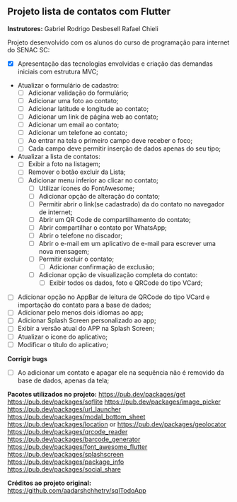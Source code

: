 ## Projeto lista de contatos com Flutter
**Instrutores:**
 Gabriel Rodrigo Desbesell
 Rafael Chieli

Projeto desenvolvido com os alunos do curso de programação para internet do SENAC SC:

- [x] Apresentação das tecnologias envolvidas e criação das demandas iniciais com estrutura MVC;
- Atualizar o formulário de cadastro:    
    - [ ] Adicionar validação do formulário;
    - [ ] Adicionar uma foto ao contato;
    - [ ] Adicionar latitude e longitude ao contato;
    - [ ] Adicionar um link de página web ao contato;
    - [ ] Adicionar um email ao contato;
    - [ ] Adicionar um telefone ao contato;
    - [ ] Ao entrar na tela o primeiro campo deve receber o foco;
    - [ ] Cada campo deve permitir inserção de dados apenas do seu tipo;
- Atualizar a lista de contatos:
    - [ ] Exibir a foto na listagem;
    - [ ] Remover o botão excluir da Lista;
    - [ ] Adicionar menu inferior ao clicar no contato;               
        - [ ] Utilizar ícones do FontAwesome;
        - [ ] Adicionar opção de alteração do contato;
        - [ ] Permitir abrir o link(se cadastrado) da do contato no navegador de internet;
        - [ ] Abrir um QR Code de compartilhamento do contato;
        - [ ] Abrir compartilhar o contato por WhatsApp;
        - [ ] Abrir o telefone no discador;
        - [ ] Abrir o e-mail em um aplicativo de e-mail para escrever uma nova mensagem;
        - [ ] Permitir excluir o contato;
            - [ ] Adicionar confirmação de exclusão;
        - [ ] Adicionar opção de visualização completa do contato:
            - [ ] Exibir todos os dados, foto e QRCode do tipo VCard;
- [ ] Adicionar opção no AppBar de leitura de QRCode do tipo VCard e importação do contato para a base de dados;
- [ ] Adicionar pelo menos dois idiomas ao app;
- [ ] Adicionar Splash Screen personalizado ao app;
- [ ] Exibir a versão atual do APP na Splash Screen;
- [ ] Atualizar o ícone do aplicativo;
- [ ] Modificar o título do aplicativo;

**Corrigir bugs**
- [ ] Ao adicionar um contato e apagar ele na sequência não é removido da base de dados, apenas da tela;
  

**Pacotes utilizados no projeto:**
https://pub.dev/packages/get
https://pub.dev/packages/sqflite
https://pub.dev/packages/image_picker
https://pub.dev/packages/url_launcher
https://pub.dev/packages/modal_bottom_sheet
https://pub.dev/packages/location or https://pub.dev/packages/geolocator
https://pub.dev/packages/qrcode_reader
https://pub.dev/packages/barcode_generator
https://pub.dev/packages/font_awesome_flutter
https://pub.dev/packages/splashscreen
https://pub.dev/packages/package_info
https://pub.dev/packages/social_share

**Créditos ao projeto original:**
https://github.com/aadarshchhetry/sqlTodoApp
